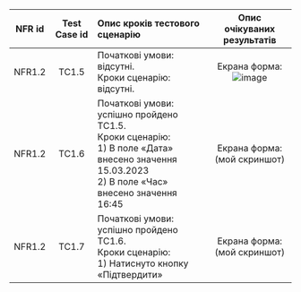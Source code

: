 |NFR id|Test Case id|Опис кроків тестового сценарію|Опис очікуваних результатів|
|:-:|:-:|:-|:-:|
|NFR1.2|TC1.5|Початкові умови: відсутні. <br> Кроки сценарію: відсутні.|Екрана форма: <br> ![image](https://user-images.githubusercontent.com/79450461/198362787-6f23fb81-babb-4dbd-b049-48a8f2fb5ad8.png)
|NFR1.2|TC1.6|Початкові умови: успішно пройдено TC1.5. <br> Кроки сценарію: <br> 1) В поле «Дата» внесено значення 15.03.2023 <br> 2) В поле «Час» внесено значення 16:45|Екрана форма: <br> (мой скриншот)
|NFR1.2|TC1.7|Початкові умови: успішно пройдено TC1.6. <br> Кроки сценарію: <br> 1) Натиснуто кнопку «Підтвердити»|Екрана форма: <br> (мой скриншот)
